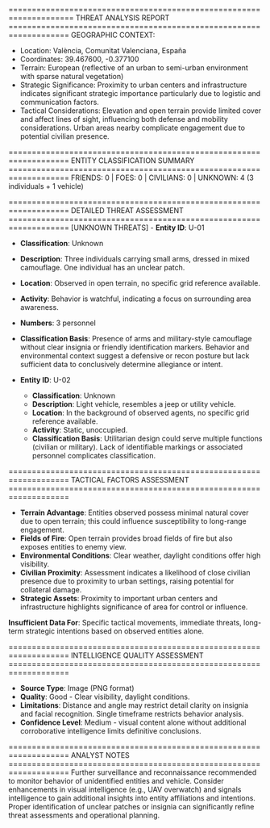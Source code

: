 ==================================================================== THREAT ANALYSIS REPORT ===================================================================
GEOGRAPHIC CONTEXT:
- Location: València, Comunitat Valenciana, España
- Coordinates: 39.467600, -0.377100
- Terrain: European (reflective of an urban to semi-urban environment with sparse natural vegetation)
- Strategic Significance: Proximity to urban centers and infrastructure indicates significant strategic importance particularly due to logistic and communication factors.
- Tactical Considerations: Elevation and open terrain provide limited cover and affect lines of sight, influencing both defense and mobility considerations. Urban areas nearby complicate engagement due to potential civilian presence.

=================================================================== ENTITY CLASSIFICATION SUMMARY ===================================================================
FRIENDS: 0 | FOES: 0 | CIVILIANS: 0 | UNKNOWN: 4 (3 individuals + 1 vehicle)

=================================================================== DETAILED THREAT ASSESSMENT ===================================================================
[UNKNOWN THREATS] - **Entity ID**: U-01
  - **Classification**: Unknown
  - **Description**: Three individuals carrying small arms, dressed in mixed camouflage. One individual has an unclear patch.
  - **Location**: Observed in open terrain, no specific grid reference available.
  - **Activity**: Behavior is watchful, indicating a focus on surrounding area awareness.
  - **Numbers**: 3 personnel
  - **Classification Basis**: Presence of arms and military-style camouflage without clear insignia or friendly identification markers. Behavior and environmental context suggest a defensive or recon posture but lack sufficient data to conclusively determine allegiance or intent.
  
- **Entity ID**: U-02
  - **Classification**: Unknown
  - **Description**: Light vehicle, resembles a jeep or utility vehicle.
  - **Location**: In the background of observed agents, no specific grid reference available.
  - **Activity**: Static, unoccupied.
  - **Classification Basis**: Utilitarian design could serve multiple functions (civilian or military). Lack of identifiable markings or associated personnel complicates classification.

=================================================================== TACTICAL FACTORS ASSESSMENT ===================================================================
- **Terrain Advantage**: Entities observed possess minimal natural cover due to open terrain; this could influence susceptibility to long-range engagement.
- **Fields of Fire**: Open terrain provides broad fields of fire but also exposes entities to enemy view.
- **Environmental Conditions**: Clear weather, daylight conditions offer high visibility.
- **Civilian Proximity**: Assessment indicates a likelihood of close civilian presence due to proximity to urban settings, raising potential for collateral damage.
- **Strategic Assets**: Proximity to important urban centers and infrastructure highlights significance of area for control or influence.

**Insufficient Data For**: Specific tactical movements, immediate threats, long-term strategic intentions based on observed entities alone.

=================================================================== INTELLIGENCE QUALITY ASSESSMENT ===================================================================
- **Source Type**: Image (PNG format)
- **Quality**: Good - Clear visibility, daylight conditions.
- **Limitations**: Distance and angle may restrict detail clarity on insignia and facial recognition. Single timeframe restricts behavior analysis.
- **Confidence Level**: Medium - visual content alone without additional corroborative intelligence limits definitive conclusions.

=================================================================== ANALYST NOTES ===================================================================
Further surveillance and reconnaissance recommended to monitor behavior of unidentified entities and vehicle. Consider enhancements in visual intelligence (e.g., UAV overwatch) and signals intelligence to gain additional insights into entity affiliations and intentions. Proper identification of unclear patches or insignia can significantly refine threat assessments and operational planning.